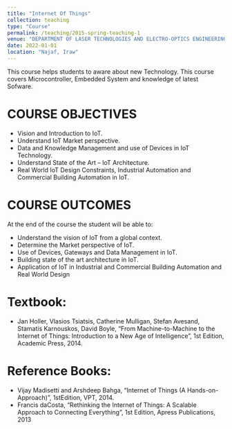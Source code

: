 ```yaml
---
title: "Internet Of Things"
collection: teaching
type: "Course"
permalink: /teaching/2015-spring-teaching-1
venue: "DEPARTMENT OF LASER TECHNOLOGIES AND ELECTRO-OPTICS ENGINEERING, AL-FURAT AL-AWSAT TECHNICAL UNIVERSITY / ENGINEERING TECHNICAL COLLEGE"
date: 2022-01-01
location: "Najaf, Iraw"
---
```

This course helps students to aware about new Technology. This course covers Microcontroller, Embedded System and knowledge of latest Sofware.

COURSE OBJECTIVES
======
* Vision and Introduction to IoT.
* Understand IoT Market perspective.
* Data and Knowledge Management and use of Devices in IoT Technology.
* Understand State of the Art – IoT Architecture.
* Real World IoT Design Constraints, Industrial Automation and Commercial Building Automation in IoT.

COURSE OUTCOMES
======
At the end of the course the student will be able to:

* Understand the vision of IoT from a global context.
* Determine the Market perspective of IoT.
* Use of Devices, Gateways and Data Management in IoT.
* Building state of the art architecture in IoT.
* Application of IoT in Industrial and Commercial Building Automation and Real World Design

Textbook:
======
* Jan Holler, Vlasios Tsiatsis, Catherine Mulligan, Stefan Avesand, Stamatis Karnouskos, David Boyle, “From Machine-to-Machine to the Internet of Things: Introduction to a New Age of Intelligence”, 1st Edition, Academic Press, 2014.

Reference Books:
======
* Vijay Madisetti and Arshdeep Bahga, “Internet of Things (A Hands-on-Approach)”, 1stEdition, VPT, 2014.
* Francis daCosta, “Rethinking the Internet of Things: A Scalable Approach to Connecting Everything”, 1st Edition, Apress Publications, 2013

